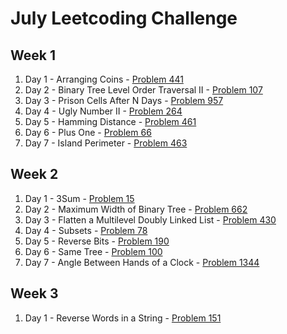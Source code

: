 # July Leetcoding Challenge

## Week 1

1. Day 1 - Arranging Coins - [Problem 441](https://leetcode.com/problems/arranging-coins/)
2. Day 2 - Binary Tree Level Order Traversal II - [Problem 107](https://leetcode.com/problems/binary-tree-level-order-traversal-ii/)
3. Day 3 - Prison Cells After N Days - [Problem 957](https://leetcode.com/problems/prison-cells-after-n-days/)
4. Day 4 - Ugly Number II - [Problem 264](https://leetcode.com/problems/ugly-number-ii/)
5. Day 5 - Hamming Distance - [Problem 461](https://leetcode.com/problems/hamming-distance/)
6. Day 6 - Plus One - [Problem 66](https://leetcode.com/problems/plus-one/)
7. Day 7 - Island Perimeter - [Problem 463](https://leetcode.com/problems/island-perimeter/)

## Week 2

1. Day 1 - 3Sum - [Problem 15](https://leetcode.com/problems/3sum/)
2. Day 2 - Maximum Width of Binary Tree - [Problem 662](https://leetcode.com/problems/maximum-width-of-binary-tree/)
3. Day 3 - Flatten a Multilevel Doubly Linked List - [Problem 430](https://leetcode.com/problems/flatten-a-multilevel-doubly-linked-list/)
4. Day 4 - Subsets - [Problem 78](https://leetcode.com/problems/subsets/)
5. Day 5 - Reverse Bits - [Problem 190](https://leetcode.com/problems/reverse-bits/)
6. Day 6 - Same Tree - [Problem 100](https://leetcode.com/problems/same-tree/)
7. Day 7 - Angle Between Hands of a Clock - [Problem 1344](https://leetcode.com/problems/angle-between-hands-of-a-clock/)


## Week 3

1. Day 1 - Reverse Words in a String - [Problem 151](https://leetcode.com/problems/reverse-words-in-a-string/)
